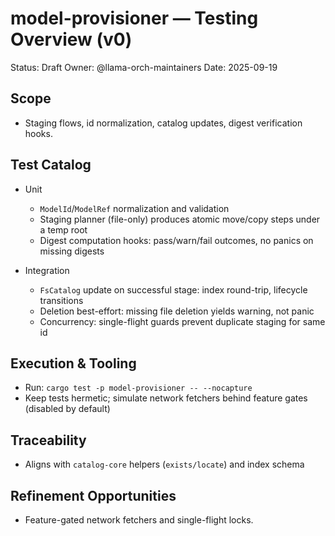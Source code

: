 # model-provisioner — Testing Overview (v0)

Status: Draft
Owner: @llama-orch-maintainers
Date: 2025-09-19

## Scope

- Staging flows, id normalization, catalog updates, digest verification hooks.

## Test Catalog

- Unit
  - `ModelId`/`ModelRef` normalization and validation
  - Staging planner (file-only) produces atomic move/copy steps under a temp root
  - Digest computation hooks: pass/warn/fail outcomes, no panics on missing digests

- Integration
  - `FsCatalog` update on successful stage: index round-trip, lifecycle transitions
  - Deletion best-effort: missing file deletion yields warning, not panic
  - Concurrency: single-flight guards prevent duplicate staging for same id

## Execution & Tooling

- Run: `cargo test -p model-provisioner -- --nocapture`
- Keep tests hermetic; simulate network fetchers behind feature gates (disabled by default)

## Traceability

- Aligns with `catalog-core` helpers (`exists/locate`) and index schema

## Refinement Opportunities

- Feature-gated network fetchers and single-flight locks.
